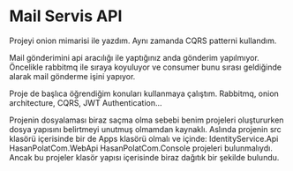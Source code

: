 # Mail Servis API

Projeyi onion mimarisi ile yazdım. Aynı zamanda CQRS patterni kullandım.

Mail gönderimini api aracılığı ile yaptığınız anda gönderim yapılmıyor. Öncelikle rabbitmq ile sıraya koyuluyor ve consumer bunu sırası geldiğinde alarak mail gönderme işini yapıyor.

Proje de başlıca öğrendiğim konuları kullanmaya çalıştım.
Rabbitmq, onion architecture, CQRS, JWT Authentication...

Projenin dosyalaması biraz saçma olma sebebi benim projeleri oluştururken dosya yapısını belirtmeyi unutmuş olmamdan kaynaklı.
Aslında projenin src klasörü içerisinde bir de Apps klasörü olmalı ve içinde:
IdentityService.Api
HasanPolatCom.WebApi
HasanPolatCom.Console
projeleri bulunmalıydı. Ancak bu projeler klasör yapısı içerisinde biraz dağıtık bir şekilde bulundu.
